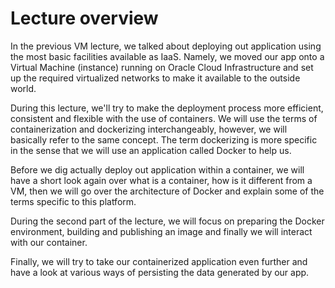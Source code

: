 # Lecture overview

In the previous VM lecture, we talked about deploying out application using the most basic facilities available as IaaS. Namely, we moved our app onto a Virtual Machine \(instance\) running on Oracle Cloud Infrastructure and set up the required virtualized networks to make it available to the outside world.

During this lecture, we'll try to make the deployment process more efficient, consistent and flexible with the use of containers.  We will use the terms of containerization and dockerizing interchangeably, however, we will basically refer to the same concept. The term dockerizing is more specific in the sense that we will use an application called Docker to help us. 

Before we dig actually deploy out application within a container, we will have a short look again over what is a container, how is it different from a VM, then we will go over the architecture of Docker and explain some of the terms specific to this platform.

During the second part of the lecture, we will focus on preparing the Docker environment, building and publishing an image and finally we will interact with our container.

Finally, we will try to take our containerized application even further and have a look at various ways of persisting the data generated by our app.

